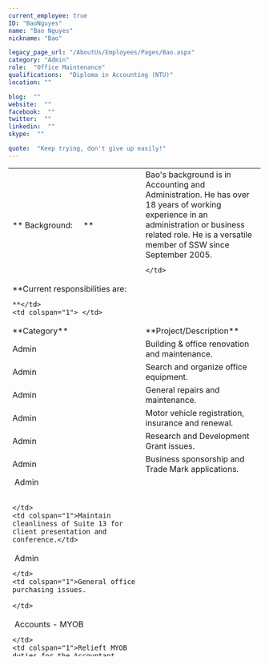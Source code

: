 ```yaml
---
current_employee: true
ID: "BaoNguyes"
name: "Bao Nguyes"
nickname: "Bao"

legacy_page_url: "/AboutUs/Employees/Pages/Bao.aspx"
category: "Admin"
role:  "Office Maintenance"
qualifications:  "Diploma in Accounting (NTU)"
location: ""

blog:  ""
website:  ""
facebook:  ""
twitter:  ""
linkedin:  ""
skype:  ""

quote:  "Keep trying, don't give up easily!"
---
```


  <table height="975" width="562">
    <tbody>
<tr>
    <td width="250" colspan="1">** Background:     **</td>
    <td colspan="1">Bao's background is in Accounting and Administration. He has over 18 years of working  experience in an administration or business related role. He is a versatile member of SSW since September 2005.    

    </td>
</tr>
<tr>
    <td width="250" colspan="1">**Current responsibilities are:  

    **</td>
    <td colspan="1"> </td>
</tr>
<tr>
    <td width="250">**Category**
    </td>
    <td>
    **Project/Description**
    </td>
</tr>
<tr>
    <td>
    Admin
    </td>
    <td>
    Building & office renovation and maintenance.
    </td>
</tr>
<tr>
    <td>
    Admin
    </td>
    <td>
    Search and organize office equipment.
    </td>
</tr>
<tr>
    <td>
    Admin
    </td>
    <td>
    General repairs and maintenance.
    </td>
</tr>
<tr>
    <td>
    Admin
    </td>
    <td>
    Motor vehicle registration, insurance and renewal.
    </td>
</tr>
<tr>
    <td>
    Admin
    </td>
    <td>
    Research and Development Grant issues.
    </td>
</tr>
<tr>
    <td>
    Admin
    </td>
    <td>
    Business sponsorship and Trade Mark applications.
    </td>
</tr>
<tr>
    <td colspan="1"> Admin                                                    

    </td>
    <td colspan="1">Maintain cleanliness of Suite 13 for client presentation and conference.</td>
</tr>
<tr>
    <td colspan="1"> Admin   

    </td>
    <td colspan="1">General office purchasing issues.   

    </td>
</tr>
<tr>
    <td colspan="1"> Accounts - MYOB  

    </td>
    <td colspan="1">Relieft MYOB duties for the Accountant.   

    </td>
</tr>
<tr>
    <td colspan="1"> Developer Checklist  

    </td>
    <td colspan="1">Complete weekly checklist (every Tuesday) of all Sydney developers.  

    </td>
</tr>
<tr>
    <td colspan="1"> Domain Name  

    </td>
    <td colspan="1">Registration, purchasing and maintenance of all domain names.    

    </td>
</tr>
<tr>
    <td colspan="1"> HR     </td>
    <td colspan="1">Recruiment issues.   

    </td>
</tr>
<tr>
    <td colspan="1"> Legal        

    </td>
    <td colspan="1">Litigation matters.   

    </td>
</tr>
    </tbody>
</table>